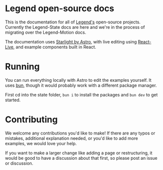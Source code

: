 # Legend open-source docs

This is the documentation for all of [Legend's](https://legendapp.com) open-source projects. Currently the Legend-State docs are here and we're in the process of migrating over the Legend-Motion docs.

The documentation uses [Starlight by Astro](https://starlight.astro.build/), with live editing using [React-Live](https://github.com/FormidableLabs/react-live), and example components built in React.

# Running

You can run everything locally with Astro to edit the examples yourself. It uses [bun](https://bun.sh/), though it would probably work with a different package manager.

First cd into the state folder, `bun i` to install the packages and `bun dev` to get started.

# Contributing

We welcome any contributions you'd like to make! If there are any typos or mistakes, additional explanation needed, or you'd like to add more examples, we would love your help.

If you want to make a larger change like adding a page or restructuring, it would be good to have a discussion about that first, so please post an issue or discussion.